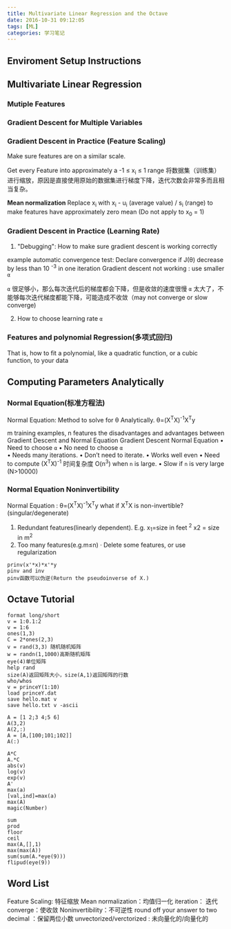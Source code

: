 ```yaml
---
title: Multivariate Linear Regression and the Octave
date: 2016-10-31 09:12:05
tags: [ML]
categories: 学习笔记
---
```


## Enviroment Setup Instructions


## Multivariate Linear Regression

### Mutiple Features

### Gradient Descent for Multiple Variables

### Gradient Descent in Practice (Feature Scaling)

Make sure features are on a similar scale.

Get every Feature into approximately a -1 ≤ x<sub>i</sub> ≤ 1 range
将数据集（训练集）进行缩放，原因是直接使用原始的数据集进行梯度下降，迭代次数会非常多而且相当复杂。

**Mean normalization** Replace x<sub>i</sub> with x<sub>i</sub> - u<sub>i</sub> (average value) / s<sub>i</sub> (range) to make features have approximately zero mean (Do not apply to x<sub>0</sub> = 1)

### Gradient Descent in Practice (Learning Rate)

1. "Debugging": How to make sure gradient descent is working correctly

example automatic convergence test: Declare convergence if  J(θ) decrease by less than 10 <sup>-3</sup> in one iteration
Gradient descent not working : use smaller `α` 

`α` 很足够小，那么每次迭代后的梯度都会下降，但是收敛的速度很慢
`α` 太大了，不能够每次迭代梯度都能下降，可能造成不收敛（may not converge or slow converge)

2. How to choose learning rate `α` 

### Features and polynomial Regression(多项式回归)

That is, how to fit a polynomial, like a quadratic function, or a cubic function, to your data

## Computing Parameters Analytically

### Normal Equation(标准方程法)

Normal Equation: Method to solve for θ Analytically.
θ=(X<sup>T</sup>X)<sup>-1</sup>X<sup>T</sup>y

m training examples, n features
the disadvantages and advantages between Gradient Descent and Normal Equation
Gradient Descent                               Normal Equation
• Need to choose `α`                           • No need to choose `α`  
• Needs many iterations.                       • Don’t need to iterate.
• Works well even                              • Need to compute (X<sup>T</sup>X)<sup>-1</sup> 时间复杂度 O(n<sup>3</sup>)
when `n` is large.                             • Slow if `n` is very large (N>10000)
                            
### Normal Equation Noninvertibility

Normal Equation : θ=(X<sup>T</sup>X)<sup>-1</sup>X<sup>T</sup>y
what if X<sup>T</sup>X is non-invertible?(singular/degenerate)
1. Redundant features(linearly dependent). E.g. x<sub>1</sub>=size in feet <sup>2</sup> x2 = size in m<sup>2</sup>
2. Too many features(e.g.m≤n)
  ·  Delete some features, or use regularization
  
```
prinv(x'*x)*x'*y
pinv and inv
pinv函数可以伪逆(Return the pseudoinverse of X.)

```

## Octave Tutorial

```
format long/short
v = 1:0.1:2
v = 1:6
ones(1,3)
C = 2*ones(2,3)
v = rand(3,3) 随机随机矩阵
w = randn(1,1000)高斯随机矩阵
eye(4)单位矩阵
help rand
size(A)返回矩阵大小，size(A,1)返回矩阵的行数
who/whos
v = princeY(1:10)
load princeY.dat
save hello.mat v
save hello.txt v -ascii

A = [1 2;3 4;5 6]
A(3,2)
A(2,:)
A = [A,[100;101;102]]
A(:)

A*C
A.*C
abs(v)
log(v)
exp(v)
A'
max(a)
[val,ind]=max(a)
max(A)
magic(Number)

sum
prod
floor
ceil
max(A,[],1)
max(max(A))
sum(sum(A.*eye(9)))
flipud(eye(9))
```
## Word List

Feature Scaling: 特征缩放
Mean normalization：均值归一化
iteration： 迭代
converge：使收敛
Noninvertibility：不可逆性
round off your answer to two decimal ：保留两位小数
unvectorized/verctorized : 未向量化的/向量化的